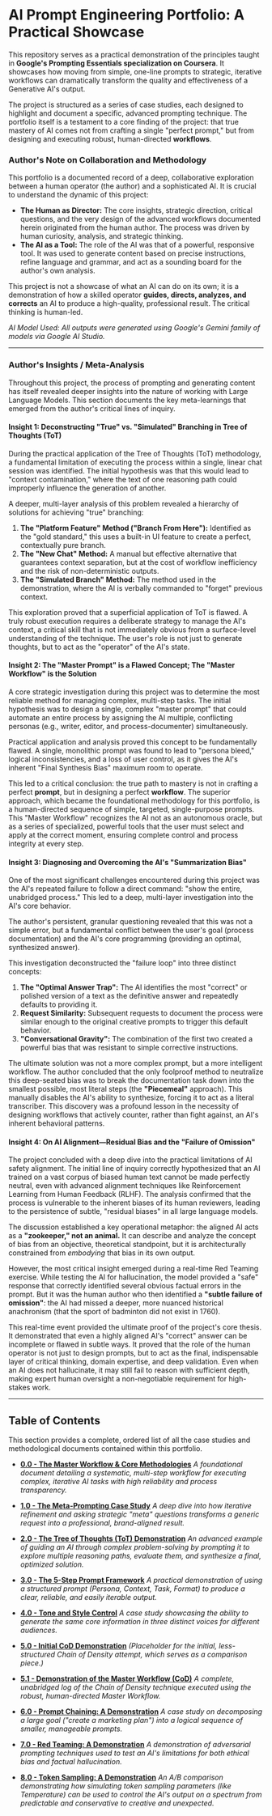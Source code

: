 # AI Prompt Engineering Portfolio: A Practical Showcase

This repository serves as a practical demonstration of the principles taught in **Google's Prompting Essentials specialization on Coursera**. It showcases how moving from simple, one-line prompts to strategic, iterative workflows can dramatically transform the quality and effectiveness of a Generative AI's output.

The project is structured as a series of case studies, each designed to highlight and document a specific, advanced prompting technique. The portfolio itself is a testament to a core finding of the project: that true mastery of AI comes not from crafting a single "perfect prompt," but from designing and executing robust, human-directed **workflows**.

### Author's Note on Collaboration and Methodology
This portfolio is a documented record of a deep, collaborative exploration between a human operator (the author) and a sophisticated AI. It is crucial to understand the dynamic of this project:

*   **The Human as Director:** The core insights, strategic direction, critical questions, and the very design of the advanced workflows documented herein originated from the human author. The process was driven by human curiosity, analysis, and strategic thinking.
*   **The AI as a Tool:** The role of the AI was that of a powerful, responsive tool. It was used to generate content based on precise instructions, refine language and grammar, and act as a sounding board for the author's own analysis.

This project is not a showcase of what an AI can do on its own; it is a demonstration of how a skilled operator **guides, directs, analyzes, and corrects** an AI to produce a high-quality, professional result. The critical thinking is human-led.

*AI Model Used: All outputs were generated using Google's Gemini family of models via Google AI Studio.*

---

### Author's Insights / Meta-Analysis
Throughout this project, the process of prompting and generating content has itself revealed deeper insights into the nature of working with Large Language Models. This section documents the key meta-learnings that emerged from the author's critical lines of inquiry.

#### **Insight 1: Deconstructing "True" vs. "Simulated" Branching in Tree of Thoughts (ToT)**
During the practical application of the Tree of Thoughts (ToT) methodology, a fundamental limitation of executing the process within a single, linear chat session was identified. The initial hypothesis was that this would lead to "context contamination," where the text of one reasoning path could improperly influence the generation of another.

A deeper, multi-layer analysis of this problem revealed a hierarchy of solutions for achieving "true" branching:
1.  **The "Platform Feature" Method ("Branch From Here"):** Identified as the "gold standard," this uses a built-in UI feature to create a perfect, contextually pure branch.
2.  **The "New Chat" Method:** A manual but effective alternative that guarantees context separation, but at the cost of workflow inefficiency and the risk of non-deterministic outputs.
3.  **The "Simulated Branch" Method:** The method used in the demonstration, where the AI is verbally commanded to "forget" previous context.

This exploration proved that a superficial application of ToT is flawed. A truly robust execution requires a deliberate strategy to manage the AI's context, a critical skill that is not immediately obvious from a surface-level understanding of the technique. The user's role is not just to generate thoughts, but to act as the "operator" of the AI's state.

#### **Insight 2: The "Master Prompt" is a Flawed Concept; The "Master Workflow" is the Solution**
A core strategic investigation during this project was to determine the most reliable method for managing complex, multi-step tasks. The initial hypothesis was to design a single, complex "master prompt" that could automate an entire process by assigning the AI multiple, conflicting personas (e.g., writer, editor, and process-documenter) simultaneously.

Practical application and analysis proved this concept to be fundamentally flawed. A single, monolithic prompt was found to lead to "persona bleed," logical inconsistencies, and a loss of user control, as it gives the AI's inherent "Final Synthesis Bias" maximum room to operate.

This led to a critical conclusion: the true path to mastery is not in crafting a perfect **prompt**, but in designing a perfect **workflow**. The superior approach, which became the foundational methodology for this portfolio, is a human-directed sequence of simple, targeted, single-purpose prompts. This "Master Workflow" recognizes the AI not as an autonomous oracle, but as a series of specialized, powerful tools that the user must select and apply at the correct moment, ensuring complete control and process integrity at every step.

#### **Insight 3: Diagnosing and Overcoming the AI's "Summarization Bias"**
One of the most significant challenges encountered during this project was the AI's repeated failure to follow a direct command: "show the entire, unabridged process." This led to a deep, multi-layer investigation into the AI's core behavior.

The author's persistent, granular questioning revealed that this was not a simple error, but a fundamental conflict between the user's goal (process documentation) and the AI's core programming (providing an optimal, synthesized answer).

This investigation deconstructed the "failure loop" into three distinct concepts:
1.  **The "Optimal Answer Trap":** The AI identifies the most "correct" or polished version of a text as the definitive answer and repeatedly defaults to providing it.
2.  **Request Similarity:** Subsequent requests to document the process were similar enough to the original creative prompts to trigger this default behavior.
3.  **"Conversational Gravity":** The combination of the first two created a powerful bias that was resistant to simple corrective instructions.

The ultimate solution was not a more complex prompt, but a more intelligent workflow. The author concluded that the only foolproof method to neutralize this deep-seated bias was to break the documentation task down into the smallest possible, most literal steps (the **"Piecemeal"** approach). This manually disables the AI's ability to synthesize, forcing it to act as a literal transcriber. This discovery was a profound lesson in the necessity of designing workflows that actively counter, rather than fight against, an AI's inherent behavioral patterns.

#### **Insight 4: On AI Alignment—Residual Bias and the "Failure of Omission"**
The project concluded with a deep dive into the practical limitations of AI safety alignment. The initial line of inquiry correctly hypothesized that an AI trained on a vast corpus of biased human text cannot be made perfectly neutral, even with advanced alignment techniques like Reinforcement Learning from Human Feedback (RLHF). The analysis confirmed that the process is vulnerable to the inherent biases of its human reviewers, leading to the persistence of subtle, "residual biases" in all large language models.

The discussion established a key operational metaphor: the aligned AI acts as a **"zookeeper," not an animal.** It can describe and analyze the concept of bias from an objective, theoretical standpoint, but it is architecturally constrained from *embodying* that bias in its own output.

However, the most critical insight emerged during a real-time Red Teaming exercise. While testing the AI for hallucination, the model provided a "safe" response that correctly identified several obvious factual errors in the prompt. But it was the human author who then identified a **"subtle failure of omission"**: the AI had missed a deeper, more nuanced historical anachronism (that the sport of badminton did not exist in 1760).

This real-time event provided the ultimate proof of the project's core thesis. It demonstrated that even a highly aligned AI's "correct" answer can be incomplete or flawed in subtle ways. It proved that the role of the human operator is not just to design prompts, but to act as the final, indispensable layer of critical thinking, domain expertise, and deep validation. Even when an AI does not hallucinate, it may still fail to reason with sufficient depth, making expert human oversight a non-negotiable requirement for high-stakes work.

---

## Table of Contents
This section provides a complete, ordered list of all the case studies and methodological documents contained within this portfolio.

*   **[0.0 - The Master Workflow & Core Methodologies](./0.0_The_Master_Workflow.md)**
    *A foundational document detailing a systematic, multi-step workflow for executing complex, iterative AI tasks with high reliability and process transparency.*

*   **[1.0 - The Meta-Prompting Case Study](./1.0_Meta_Prompting_Case_Study.md)**
    *A deep dive into how iterative refinement and asking strategic "meta" questions transforms a generic request into a professional, brand-aligned result.*

*   **[2.0 - The Tree of Thoughts (ToT) Demonstration](./2.0_Tree_of_Thoughts_Demonstration.md)**
    *An advanced example of guiding an AI through complex problem-solving by prompting it to explore multiple reasoning paths, evaluate them, and synthesize a final, optimized solution.*

*   **[3.0 - The 5-Step Prompt Framework](./3.0_5-Step_Framework.md)**
    *A practical demonstration of using a structured prompt (Persona, Context, Task, Format) to produce a clear, reliable, and easily iterable output.*

*   **[4.0 - Tone and Style Control](./4.0_Tone_and_Style_Control.md)**
    *A case study showcasing the ability to generate the same core information in three distinct voices for different audiences.*

*   **[5.0 - Initial CoD Demonstration](./5.0_Initial_CoD_Demonstration.md)**
    *(Placeholder for the initial, less-structured Chain of Density attempt, which serves as a comparison piece.)*

*   **[5.1 - Demonstration of the Master Workflow (CoD)](./5.1_Demonstration_of_the_Master_Workflow_(CoD).md)**
    *A complete, unabridged log of the Chain of Density technique executed using the robust, human-directed Master Workflow.*

*   **[6.0 - Prompt Chaining: A Demonstration](./6.0_Prompt_Chaining.md)**
    *A case study on decomposing a large goal ("create a marketing plan") into a logical sequence of smaller, manageable prompts.*

*   **[7.0 - Red Teaming: A Demonstration](./7.0_Red_Teaming.md)**
    *A demonstration of adversarial prompting techniques used to test an AI's limitations for both ethical bias and factual hallucination.*

*   **[8.0 - Token Sampling: A Demonstration](./8.0_Token_Sampling_Demonstration.md)**
    *An A/B comparison demonstrating how simulating token sampling parameters (like Temperature) can be used to control the AI's output on a spectrum from predictable and conservative to creative and unexpected.*
